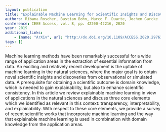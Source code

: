 ```yaml
---
layout: publication
title: "Explainable Machine Learning for Scientific Insights and Discoveries"
authors: Ribana Roscher, Bastian Bohn, Marco F. Duarte, Jochen Garcke
conference: IEEE Access, vol. 8, pp. 42200-42216, 2020
year: 2019
additional_links: 
    - {name: "ArXiv", url: "http://dx.doi.org/10.1109/ACCESS.2020.2976199"}
tags: []
---
```

Machine learning methods have been remarkably successful for a wide range of
application areas in the extraction of essential information from data. An
exciting and relatively recent development is the uptake of machine learning in
the natural sciences, where the major goal is to obtain novel scientific
insights and discoveries from observational or simulated data. A prerequisite
for obtaining a scientific outcome is domain knowledge, which is needed to gain
explainability, but also to enhance scientific consistency. In this article we
review explainable machine learning in view of applications in the natural
sciences and discuss three core elements which we identified as relevant in
this context: transparency, interpretability, and explainability. With respect
to these core elements, we provide a survey of recent scientific works that
incorporate machine learning and the way that explainable machine learning is
used in combination with domain knowledge from the application areas.